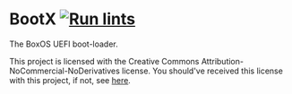 # BootX [![Run lints](https://github.com/BoxOperatingSystem/BootX/actions/workflows/run_lints.yml/badge.svg)](https://github.com/BoxOperatingSystem/BootX/actions/workflows/run_lints.yml)

The BoxOS UEFI boot-loader.

This project is licensed with the Creative Commons Attribution-NoCommercial-NoDerivatives license. You should've
received this license with this project, if not, see [here](https://creativecommons.org/licenses/by-nc-nd/4.0/).
